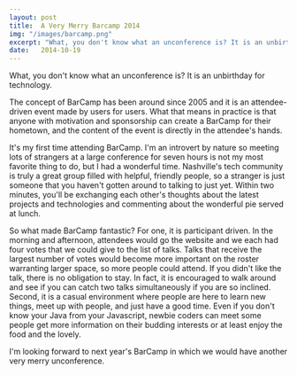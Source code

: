```yaml
---
layout: post
title:  A Very Merry Barcamp 2014
img: "/images/barcamp.png"
excerpt: "What, you don't know what an unconference is? It is an unbirthday for technology. It is an attendee-driven event made by users for users."
date:   2014-10-19
---
```


What, you don't know what an unconference is? It is an unbirthday for technology.

The concept of BarCamp has been around since 2005 and it is an attendee-driven event made by users for users. What that means in practice is that anyone with motivation and sponsorship can create a BarCamp for their hometown, and the content of the event is directly in the attendee's hands.

It's my first time attending BarCamp. I'm an introvert by nature so meeting lots of strangers at a large conference for seven hours is not my most favorite thing to do, but I had a wonderful time. Nashville's tech community is truly a great group filled with helpful, friendly people, so a stranger is just someone that you haven't gotten around to talking to just yet. Within two minutes, you'll be exchanging each other's thoughts about the latest projects and technologies and commenting about the wonderful pie served at lunch.

So what made BarCamp fantastic? For one, it is participant driven. In the morning and afternoon, attendees would go the website and we each had four votes that we could give to the list of talks. Talks that receive the largest number of votes would become more important on the roster warranting larger space, so more people could attend. If you didn't like the talk, there is no obligation to stay. In fact, it is encouraged to walk around and see if you can catch two talks simultaneously if you are so inclined. Second, it is a casual environment where people are here to learn new things, meet up with people, and just have a good time. Even if you don't know your Java from your Javascript, newbie coders can meet some people get more information on their budding interests or at least enjoy the food and the lovely.

I'm looking forward to next year's BarCamp in which we would have another very merry unconference.

